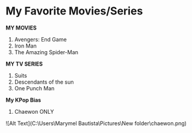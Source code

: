 # My Favorite Movies/Series
**MY MOVIES**
1. Avengers: End Game
2. Iron Man
3. The Amazing Spider-Man

**MY TV SERIES**
1. Suits
2. Descendants of the sun
3. One Punch Man

**My KPop Bias**
1. Chaewon ONLY

![Alt Text](C:\Users\Marymel Bautista\Pictures\New folder\chaewon.png)
